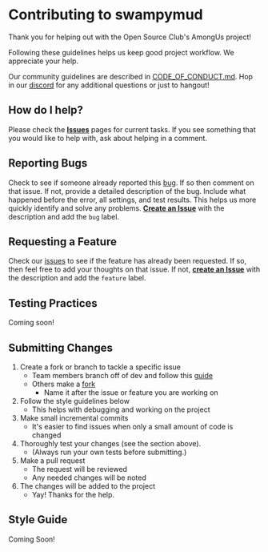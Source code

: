 # Contributing to swampymud

Thank you for helping out with the Open Source Club's AmongUs project!

Following these guidelines helps us keep good project workflow. We appreciate your help.

Our community guidelines are described in [CODE_OF_CONDUCT.md](./CODE_OF_CONDUCT.md).
Hop in our [discord](https://discord.gg/SCqmG3x) for any additional questions or just to hangout!

## How do I help?

Please check the **[Issues](https://github.com/ufosc/AmongUs/issues)** pages for current tasks.
If you see something that you would like to help with, ask about helping in a comment.

## Reporting Bugs

Check to see if someone already reported this [bug](https://github.com/ufosc/AmongUs/issues).
If so then comment on that issue.
If not, provide a detailed description of the bug.
Include what happened before the error, all settings, and test results. This helps us more quickly identify and solve any problems.
**[Create an Issue](https://github.com/ufosc/AmongUs/issues/new)** with the description and add the `bug` label.

## Requesting a Feature

Check our [issues](https://github.com/ufosc/AmongUs/issues) to see if the feature has already been requested. If so, then feel free to add your thoughts on that issue. If not, **[create an Issue](https://github.com/ufosc/AmongUs/issues/new)** with the description and add the `feature` label. 

## Testing Practices

Coming soon!

## Submitting Changes 

1. Create a fork or branch to tackle a specific issue 
	- Team members branch off of dev and follow this [guide](https://guides.github.com/introduction/flow/) 
	- Others make a [fork](https://guides.github.com/activities/forking/)
        - Name it after the issue or feature you are working on
2. Follow the style guidelines below 
	- This helps with debugging and working on the project
3. Make small incremental commits
	- It's easier to find issues when only a small amount of code is changed
4. Thoroughly test your changes (see the section above).
    - (Always run your own tests before submitting.)
5. Make a pull request 
	- The request will be reviewed
	- Any needed changes will be noted 
6. The changes will be added to the project 
	- Yay! Thanks for the help. 

## Style Guide 

Coming Soon!
